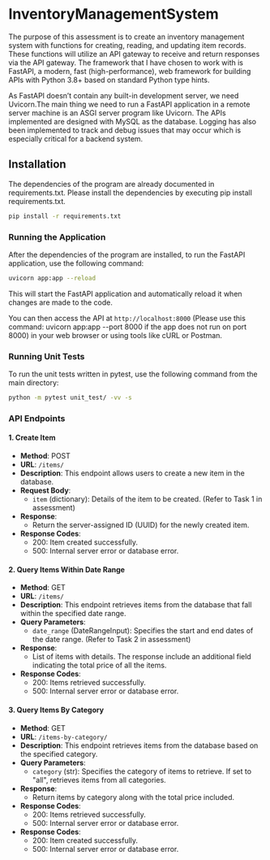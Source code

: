 # InventoryManagementSystem

The purpose of this assessment is to create an inventory management system with functions for creating, reading, and updating item records. These functions will utilize an API gateway to receive and return responses via the API gateway. The framework that I have chosen to work with is FastAPI, a modern, fast (high-performance), web framework for building APIs with Python 3.8+ based on standard Python type hints. 

As FastAPI doesn’t contain any built-in development server, we need Uvicorn.The main thing we need to run a FastAPI application in a remote server machine is an ASGI server program like Uvicorn. The APIs implemented are designed with MySQL as the database. Logging has also been implemented to track and debug issues that may occur which is especially critical for a backend system.

## Installation

The dependencies of the program are already documented in requirements.txt. Please install the dependencies by executing pip install requirements.txt.

```sh
pip install -r requirements.txt
```

### Running the Application

After the dependencies of the program are installed, to run the FastAPI application, use the following command:

```sh
uvicorn app:app --reload
```

This will start the FastAPI application and automatically reload it when changes are made to the code.

You can then access the API at `http://localhost:8000` (Please use this command: uvicorn app:app --port 8000 if the app does not run on port 8000) in your web browser or using tools like cURL or Postman.

### Running Unit Tests

To run the unit tests written in pytest, use the following command from the main directory:

```sh
python -m pytest unit_test/ -vv -s
```

### API Endpoints

#### 1. Create Item

-   **Method**: POST
-   **URL**: `/items/`
-   **Description**: This endpoint allows users to create a new item in the database.
-   **Request Body**:
    -   `item` (dictionary): Details of the item to be created. (Refer to Task 1 in assessment)
-   **Response**:
    -   Return the server-assigned ID (UUID) for the newly created item.
-   **Response Codes**:
    -   200: Item created successfully.
    -   500: Internal server error or database error.

#### 2. Query Items Within Date Range

-   **Method**: GET
-   **URL**: `/items/`
-   **Description**: This endpoint retrieves items from the database that fall within the specified date range.
-   **Query Parameters**:
    -   `date_range` (DateRangeInput): Specifies the start and end dates of the date range. (Refer to Task 2 in assessment)
-   **Response**:
    -   List of items with details. The response include an additional field indicating the total price of all the items.
-   **Response Codes**:
    -   200: Items retrieved successfully.
    -   500: Internal server error or database error.

#### 3. Query Items By Category

-   **Method**: GET
-   **URL**: `/items-by-category/`
-   **Description**: This endpoint retrieves items from the database based on the specified category.
-   **Query Parameters**:
    -   `category` (str): Specifies the category of items to retrieve. If set to "all", retrieves items from all categories.
-   **Response**:
    -   Return items by category along with the total price included.
-   **Response Codes**:
    -   200: Items retrieved successfully.
    -   500: Internal server error or database error.
-   **Response Codes**:
    -   200: Item created successfully.
    -   500: Internal server error or database error.
